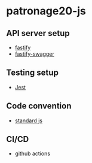 # patronage20-js

## API server setup

* [fastify](https://www.fastify.io/)
* [fastify-swagger](https://github.com/fastify/fastify-swagger)

## Testing setup

* [Jest](https://jestjs.io/)

## Code convention

* [standard js](https://standardjs.com/)

## CI/CD

* github actions
